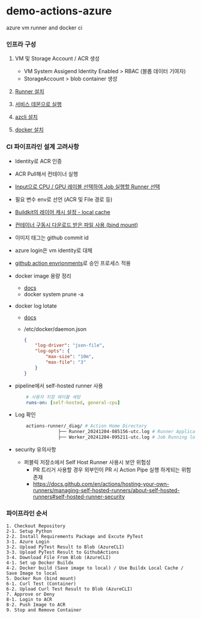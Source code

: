 # demo-actions-azure
azure vm runner and docker ci

### 인프라 구성
1. VM 및 Storage Account / ACR 생성

    - VM System Assigend Identity Enabled > RBAC (블롭 데이터 기여자)
    - StorageAccount > blob container 생성

2. [Runner 설치](https://docs.github.com/ko/enterprise-cloud@latest/actions/hosting-your-own-runners/managing-self-hosted-runners/adding-self-hosted-runners)

3. [서비스 데몬으로 실행](https://docs.github.com/ko/enterprise-cloud@latest/actions/hosting-your-own-runners/managing-self-hosted-runners/configuring-the-self-hosted-runner-application-as-a-service)

4. [azcli 설치](https://learn.microsoft.com/en-us/cli/azure/install-azure-cli-linux?pivots=apt)

5. [docker 설치](https://docs.docker.com/engine/install/ubuntu/)

### CI 파이프라인 설계 고려사항
- Identity로 ACR 인증
- ACR Pull해서 컨테이너 실행
- [Input으로 CPU / GPU 레이블 선택하여 Job 실행할 Runner 선택](https://docs.github.com/ko/enterprise-cloud@latest/actions/hosting-your-own-runners/managing-self-hosted-runners/using-self-hosted-runners-in-a-workflow#using-custom-labels-to-route-jobs)
- 필요 변수 env로 선언 (ACR 및 File 경로 등)
- [Buildkit의 레이어 캐시 설정 - local cache](https://docs.docker.com/build/ci/github-actions/cache/#local-cache)
- [컨테이너 구동시 다운로드 받은 파일 사용 (bind mount)](https://docs.docker.com/engine/storage/bind-mounts/)
- 이미지 태그는 github commit id
- azure login은 vm identity로 대체
- [github action envrionments](https://docs.github.com/ko/actions/managing-workflow-runs-and-deployments/managing-deployments/managing-environments-for-deployment#creating-an-environment)로 승인 프로세스 적용
- docker image 용량 정리

    - [docs](https://docs.docker.com/reference/cli/docker/system/prune/)
    - docker system prune -a

- docker log lotate
    - [docs](https://docs.docker.com/engine/logging/drivers/json-file/)
    - /etc/docker/daemon.json
        
        ```json
        {
            "log-driver": "json-file",
            "log-opts": {
                "max-size": "10m",
                "max-file": "3"
            }
        }
        ```
- pipeline에서 self-hosted runner 사용

    ```yaml
        # 사용자 지정 레이블 세팅
        runs-on: [self-hosted, general-cpu]
    ```
- Log 확인
    
    ```bash
        actions-runner/_diag/ # Action Home Directory
                    ├── Runner_20241204-085156-utc.log # Runner Application log
                    ├── Worker_20241204-095211-utc.log # Job Running log
    ```

- security 유의사항
    
    - 퍼블릭 저장소에서 Self Host Runner 사용시 보안 위험성
        - PR 트리거 사용할 경우 외부인이 PR 시 Action Pipe 실행 하게되는 위험 존재
        - https://docs.github.com/en/actions/hosting-your-own-runners/managing-self-hosted-runners/about-self-hosted-runners#self-hosted-runner-security


### 파이프라인 순서
```
1. Checkout Repository
2-1. Setup Python
2-2. Install Requirements Package and Excute PyTest
3-1. Azure Login
3-2. Upload PyTest Result to Blob (AzureCLI)
3-3. Upload PyTest Result to GithubActions
3-4. Download File From Blob (AzureCLI)
4-1. Set up Docker Buildx
4-2. Docker build (Save image to local) / Use Buildx Local Cache / Save Image to local
5. Docker Run (bind mount)
6-1. Curl Test (Container)
6-2. Upload Curl Test Result to Blob (AzureCLI)
7. Approve or Deny
8-1. Login to ACR
8-2. Push Image to ACR
9. Stop and Remove Container
```